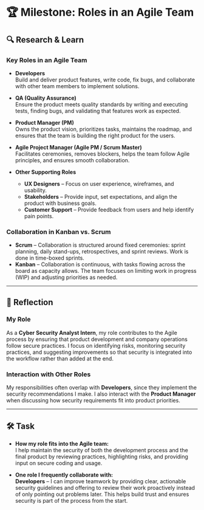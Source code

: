 # 🏆 Milestone: Roles in an Agile Team

## 🔍 Research & Learn

### Key Roles in an Agile Team

- **Developers**  
  Build and deliver product features, write code, fix bugs, and collaborate with other team members to implement solutions.  

- **QA (Quality Assurance)**  
  Ensure the product meets quality standards by writing and executing tests, finding bugs, and validating that features work as expected.  

- **Product Manager (PM)**  
  Owns the product vision, prioritizes tasks, maintains the roadmap, and ensures that the team is building the right product for the users.  

- **Agile Project Manager (Agile PM / Scrum Master)**  
  Facilitates ceremonies, removes blockers, helps the team follow Agile principles, and ensures smooth collaboration.  

- **Other Supporting Roles**  
  - **UX Designers** – Focus on user experience, wireframes, and usability.  
  - **Stakeholders** – Provide input, set expectations, and align the product with business goals.  
  - **Customer Support** – Provide feedback from users and help identify pain points.  

### Collaboration in Kanban vs. Scrum
- **Scrum** – Collaboration is structured around fixed ceremonies: sprint planning, daily stand-ups, retrospectives, and sprint reviews. Work is done in time-boxed sprints.  
- **Kanban** – Collaboration is continuous, with tasks flowing across the board as capacity allows. The team focuses on limiting work in progress (WIP) and adjusting priorities as needed.  

---

## 📝 Reflection

### My Role
As a **Cyber Security Analyst Intern**, my role contributes to the Agile process by ensuring that product development and company operations follow secure practices. I focus on identifying risks, monitoring security practices, and suggesting improvements so that security is integrated into the workflow rather than added at the end.

### Interaction with Other Roles
My responsibilities often overlap with **Developers**, since they implement the security recommendations I make. I also interact with the **Product Manager** when discussing how security requirements fit into product priorities.  

---

## 🛠️ Task

- **How my role fits into the Agile team:**  
  I help maintain the security of both the development process and the final product by reviewing practices, highlighting risks, and providing input on secure coding and usage.  

- **One role I frequently collaborate with:**  
  **Developers** – I can improve teamwork by providing clear, actionable security guidelines and offering to review their work proactively instead of only pointing out problems later. This helps build trust and ensures security is part of the process from the start.
